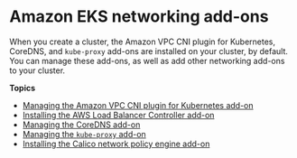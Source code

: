 # Amazon EKS networking add\-ons<a name="eks-networking-add-ons"></a>

When you create a cluster, the Amazon VPC CNI plugin for Kubernetes, CoreDNS, and `kube-proxy` add\-ons are installed on your cluster, by default\. You can manage these add\-ons, as well as add other networking add\-ons to your cluster\.

**Topics**
+ [Managing the Amazon VPC CNI plugin for Kubernetes add\-on](managing-vpc-cni.md)
+ [Installing the AWS Load Balancer Controller add\-on](aws-load-balancer-controller.md)
+ [Managing the CoreDNS add\-on](managing-coredns.md)
+ [Managing the `kube-proxy` add\-on](managing-kube-proxy.md)
+ [Installing the Calico network policy engine add\-on](calico.md)